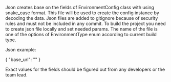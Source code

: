 Json creates base on the fields of EnvironmentConfig class with using snake_case format.
This file will be used to create the config instance by decoding the data.
Json files are added to gitignore because of security rules and must not be included in any commit.
To build the project you need to create json file locally and set needed params.
The name of the file is one of the options of EnvironmentType enum according to current build type.

Json example:

{
    "base_url": ""
}

Exact values for the fields should be figured out from any developers or the team lead.
